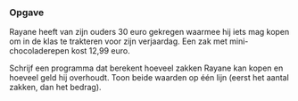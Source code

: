 ### Opgave

Rayane heeft van zijn ouders 30 euro gekregen waarmee hij iets mag kopen om in de klas te trakteren voor zijn verjaardag. Een zak met mini-chocoladerepen kost 12,99 euro.

Schrijf een programma dat berekent hoeveel zakken Rayane kan kopen en hoeveel geld hij overhoudt. Toon beide waarden op één lijn (eerst het aantal zakken, dan het bedrag).
